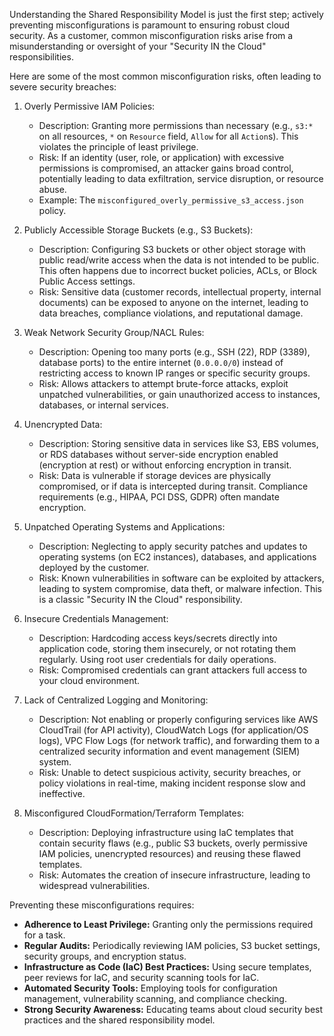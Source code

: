 Understanding the Shared Responsibility Model is just the first step; actively preventing misconfigurations is paramount to ensuring robust cloud security. As a customer, common misconfiguration risks arise from a misunderstanding or oversight of your "Security IN the Cloud" responsibilities.

Here are some of the most common misconfiguration risks, often leading to severe security breaches:

1.  Overly Permissive IAM Policies:
    *   Description: Granting more permissions than necessary (e.g., `s3:*` on all resources, `*` on `Resource` field, `Allow` for all `Action`s). This violates the principle of least privilege.
    *   Risk: If an identity (user, role, or application) with excessive permissions is compromised, an attacker gains broad control, potentially leading to data exfiltration, service disruption, or resource abuse.
    *   Example: The `misconfigured_overly_permissive_s3_access.json` policy.

2.  Publicly Accessible Storage Buckets (e.g., S3 Buckets):
    *   Description: Configuring S3 buckets or other object storage with public read/write access when the data is not intended to be public. This often happens due to incorrect bucket policies, ACLs, or Block Public Access settings.
    *   Risk: Sensitive data (customer records, intellectual property, internal documents) can be exposed to anyone on the internet, leading to data breaches, compliance violations, and reputational damage.

3.  Weak Network Security Group/NACL Rules:
    *   Description: Opening too many ports (e.g., SSH (22), RDP (3389), database ports) to the entire internet (`0.0.0.0/0`) instead of restricting access to known IP ranges or specific security groups.
    *   Risk: Allows attackers to attempt brute-force attacks, exploit unpatched vulnerabilities, or gain unauthorized access to instances, databases, or internal services.

4.  Unencrypted Data:
    *   Description: Storing sensitive data in services like S3, EBS volumes, or RDS databases without server-side encryption enabled (encryption at rest) or without enforcing encryption in transit.
    *   Risk: Data is vulnerable if storage devices are physically compromised, or if data is intercepted during transit. Compliance requirements (e.g., HIPAA, PCI DSS, GDPR) often mandate encryption.

5.  Unpatched Operating Systems and Applications:
    *   Description: Neglecting to apply security patches and updates to operating systems (on EC2 instances), databases, and applications deployed by the customer.
    *   Risk: Known vulnerabilities in software can be exploited by attackers, leading to system compromise, data theft, or malware infection. This is a classic "Security IN the Cloud" responsibility.

6.  Insecure Credentials Management:
    *   Description: Hardcoding access keys/secrets directly into application code, storing them insecurely, or not rotating them regularly. Using root user credentials for daily operations.
    *   Risk: Compromised credentials can grant attackers full access to your cloud environment.

7.  Lack of Centralized Logging and Monitoring:
    *   Description: Not enabling or properly configuring services like AWS CloudTrail (for API activity), CloudWatch Logs (for application/OS logs), VPC Flow Logs (for network traffic), and forwarding them to a centralized security information and event management (SIEM) system.
    *   Risk: Unable to detect suspicious activity, security breaches, or policy violations in real-time, making incident response slow and ineffective.

8.  Misconfigured CloudFormation/Terraform Templates:
    *   Description: Deploying infrastructure using IaC templates that contain security flaws (e.g., public S3 buckets, overly permissive IAM policies, unencrypted resources) and reusing these flawed templates.
    *   Risk: Automates the creation of insecure infrastructure, leading to widespread vulnerabilities.

Preventing these misconfigurations requires:
*   **Adherence to Least Privilege:** Granting only the permissions required for a task.
*   **Regular Audits:** Periodically reviewing IAM policies, S3 bucket settings, security groups, and encryption status.
*   **Infrastructure as Code (IaC) Best Practices:** Using secure templates, peer reviews for IaC, and security scanning tools for IaC.
*   **Automated Security Tools:** Employing tools for configuration management, vulnerability scanning, and compliance checking.
*   **Strong Security Awareness:** Educating teams about cloud security best practices and the shared responsibility model.